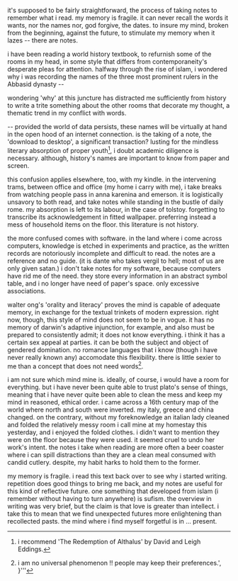 it's supposed to be fairly straightforward, the process of taking notes to remember what i read. my memory is fragile. it can never recall the words it wants, nor the names nor, god forgive, the dates. to insure my mind, broken from the beginning, against the future, to stimulate my memory when it lazes -- there are notes.

i have been reading a world history textbook, to refurnish some of the rooms in my head, in some style that differs from contemporaneity's desperate pleas for attention. halfway through the rise of islam, i wondered why i was recording the names of the three most prominent rulers in the Abbasid dynasty --

wondering 'why' at this juncture has distracted me sufficiently from history to write a trite something about the other rooms that decorate my thought, a thematic trend in my conflict with words.

-- provided the world of data persists, these names will be virtually at hand in the open hood of an internet connection. is the taking of a note, the 'download to desktop', a significant transaction? lusting for the mindless literary absorption of proper youth[^1], i doubt academic diligence is necessary. although, history's names are important to know from paper and screen.

this confusion applies elsewhere, too, with my kindle. in the intervening trams, between office and office (my home i carry with me), i take breaks from watching people pass in anna karenina and emerson. it is logistically unsavory to both read, and take notes while standing in the bustle of daily rome. my absorption is left to its labour, in the case of tolstoy. forgetting to transcribe its acknowledgement in fitted wallpaper. preferring instead a mess of household items on the floor. this literature is not history.

the more confused comes with software. in the land where i come across computers, knowledge is etched in experiments and practice, as the written records are notoriously incomplete and difficult to read. the notes are a reference and no guide. (it is dante who takes vergil to hell; most of us are only given satan.) i don't take notes for my software, because computers have rid me of the need. they store every information in an abstract symbol table, and i no longer have need of paper's space. only excessive associations.

walter ong's 'orality and literacy' proves the mind is capable of adequate memory, in exchange for the textual trinkets of modern expression. right now, though, this style of mind does not seem to be in vogue. it has no memory of darwin's adaptive injunction, for example, and also must be prepared to consistently admit; it does not know everything. i think it has a certain sex appeal at parties. it can be both the subject and object of gendered domination. no romance languages that i know (though i have never really known any) accomodate this flexibility. there is little sexier to me than a concept that does not need words[^2].

i am not sure which mind mine is. ideally, of course, i would have a room for everything. but i have never been quite able to trust plato's sense of things, meaning that i have never quite been able to clean the mess and keep my mind in reasoned, ethical order. i came across a 16th century map of the world where north and south were inverted. my italy, greece and china changed. on the contrary, without my foreknowledge an italian lady cleaned and folded the relatively messy room i call mine at my homestay this yesterday, and i enjoyed the folded clothes. i didn't want to mention they were on the floor because they were used. it seemed cruel to undo her work's intent. the notes i take when reading are more often a beer coaster where i can spill distractions than they are a clean meal consumed with candid cutlery. despite, my habit harks to hold them to the former.

my memory is fragile. i read this text back over to see why i started writing. repetition does good things to bring me back, and my notes are useful for this kind of reflective future. one something that developed from islam (i remember without having to turn anywhere) is sufism. the overview in writing was very brief, but the claim is that love is greater than intellect. i take this to mean that we find unexpected futures more enlightening than recollected pasts. the mind where i find myself forgetful is in ... present.

[^1]: i recommend 'The Redemption of Althalus' by David and Leigh Eddings.
[^2]: i am no universal phenomenon !! people may keep their preferences.',
}'''